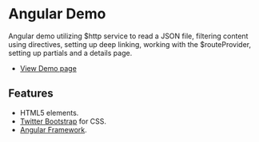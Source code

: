 # Angular Demo

Angular demo utilizing $http service to read a JSON file, filtering content using directives, setting up deep linking, working with the $routeProvider, setting up partials and a details page.

* [View Demo page](http://www.demo.ivstudio.com/angular-travel-agency/app/index.html)

## Features

* HTML5 elements.
* [Twitter Bootstrap](http://getbootstrap.com/css/) for CSS.
* [Angular Framework](https://angularjs.org/).
